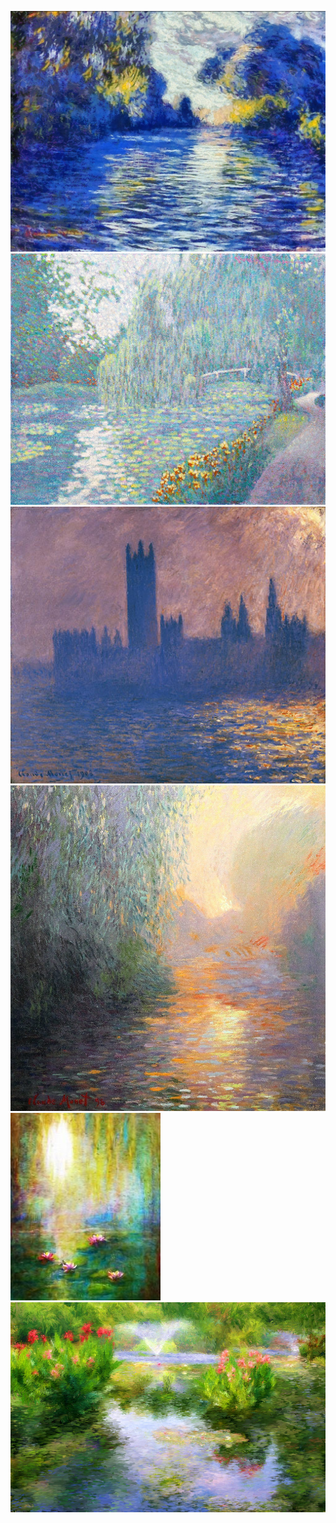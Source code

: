 ![](./Monet/7587957_orig.jpg)
![](./Monet/A1rbLKV2ezL._AC_SL1500_.jpg)
![](./Monet/houses_of_parliament_sunlight_effect.jpg)
![](./Monet/john-myatt-morning-on-the-seine-ii-sold-limited-edition-print-9694557956.jpg)
![](./Monet/s-l300.jpg)
![](./Monet/watergarden-in-monet-style-crystal-garner.jpg)